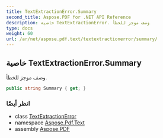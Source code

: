 ```yaml
---
title: TextExtractionError.Summary
second_title: Aspose.PDF for .NET API Reference
description: خاصية TextExtractionError. وصف موجز للخطأ
type: docs
weight: 60
url: /ar/net/aspose.pdf.text/textextractionerror/summary/
---
```

## خاصية TextExtractionError.Summary

وصف موجز للخطأ.

```csharp
public string Summary { get; }
```

### انظر أيضًا

* class [TextExtractionError](../)
* namespace [Aspose.Pdf.Text](../../../aspose.pdf.text/)
* assembly [Aspose.PDF](../../../)